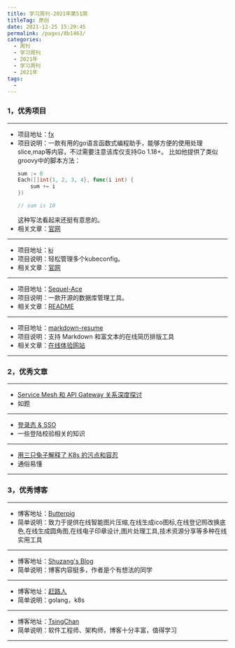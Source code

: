 ```yaml
---
title: 学习周刊-2021年第51周
titleTag: 原创
date: 2021-12-25 15:29:45
permalink: /pages/8b1463/
categories:
  - 周刊
  - 学习周刊
  - 2021年
  - 学习周刊
  - 2021年
tags:
  - 
---
```


### 1，优秀项目

---
- 项目地址：[fx](https://github.com/nikgalushko/fx)
- 项目说明：一款有用的go语言函数式编程助手，能够方便的使用处理slice,map等内容，不过需要注意该库仅支持Go 1.18+。
	比如他提供了类似groovy中的脚本方法：
	```go
	sum := 0
	Each([]int{1, 2, 3, 4}, func(i int) {
  		sum += i
	})

	// sum is 10
	```
	这种写法看起来还挺有意思的。
- 相关文章：[官网](https://nikgalushko.github.io/fx/#/)
---
- 项目地址：[ki](https://github.com/ywgx/ki)
- 项目说明：轻松管理多个kubeconfig。
- 相关文章：[官网](https://ki.xabc.io/#/)
---
- 项目地址：[Sequel-Ace](https://github.com/Sequel-Ace/Sequel-Ace)
- 项目说明：一款开源的数据库管理工具。
- 相关文章：[README](https://github.com/Sequel-Ace/Sequel-Ace/blob/main/readme.md)
---
- 项目地址：[markdown-resume](https://github.com/mdnice/markdown-resume)
- 项目说明：支持 Markdown 和富文本的在线简历排版工具
- 相关文章：[在线体验网站](https://resume.mdnice.com/)
---

### 2，优秀文章

---
- [Service Mesh 和 API Gateway 关系深度探讨](https://www.sofastack.tech/blog/service-mesh-api-gateway-in-depth-discussion-of-relationships/)
- 如题
---
- [登录态 & SSO](https://mp.weixin.qq.com/s/_B_4YbKEsjNUd_hGDGHFAA)
- 一些登陆校验相关的知识
---
- [用三只兔子解释了 K8s 的污点和容忍](https://mp.weixin.qq.com/s/N5NLnPUDBBWK9rjT6qOMPQ)
- 通俗易懂
---
### 3，优秀博客

---
- 博客地址：[Butterpig](https://www.butterpig.top/)
- 简单说明：致力于提供在线智能图片压缩,在线生成ico图标,在线登记照改换底色,在线生成圆角图,在线电子印章设计,图片处理工具,技术资源分享等多种在线实用工具
---
- 博客地址：[Shuzang's Blog](https://shuzang.github.io/)
- 简单说明：博客内容挺多，作者是个有想法的同学
---
- 博客地址：[赶路人](https://xieys.club/)
- 简单说明：golang，k8s
---
- 博客地址：[TsingChan](http://www.9ong.com/)
- 简单说明：软件工程师、架构师，博客十分丰富，值得学习
---
